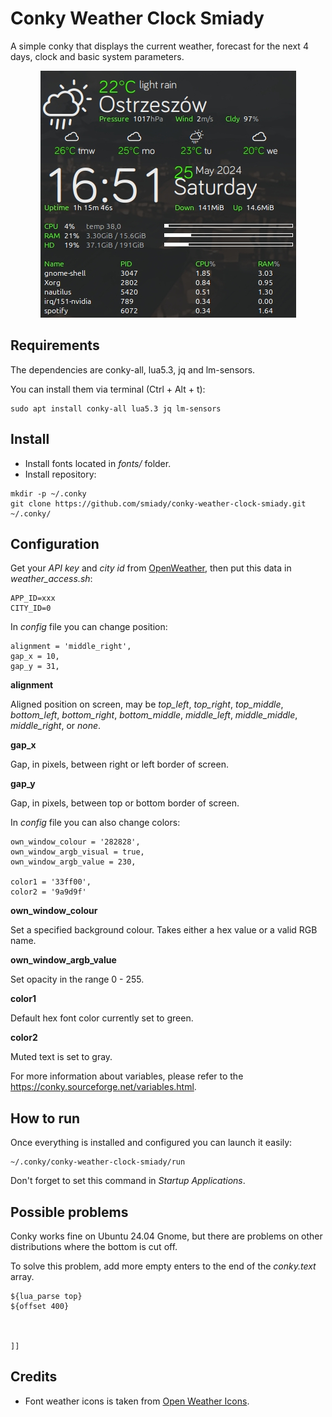 # Conky Weather Clock Smiady
A simple conky that displays the current weather, forecast for the next 4 days, clock and basic system parameters.
<div style="text-align:center"><img src="screenshots/conky.jpg"></div>

## Requirements

The  dependencies are conky-all, lua5.3, jq and lm-sensors.

You can install them via terminal (Ctrl + Alt + t):
```
sudo apt install conky-all lua5.3 jq lm-sensors
```

## Install
* Install fonts located in _fonts/_ folder.
* Install repository:
```
mkdir -p ~/.conky
git clone https://github.com/smiady/conky-weather-clock-smiady.git ~/.conky/
```

## Configuration
Get your _API key_ and _city id_ from [OpenWeather](https://openweathermap.org), then put this data in _weather_access.sh_:
```
APP_ID=xxx
CITY_ID=0
```
In _config_ file you can change position:
```
alignment = 'middle_right',
gap_x = 10,
gap_y = 31,
```
**alignment**

Aligned position on screen, may be _top_left_, _top_right_, _top_middle_, _bottom_left_, _bottom_right_, _bottom_middle_, _middle_left_, _middle_middle_, _middle_right_, or _none_.

**gap_x**

Gap, in pixels, between right or left border of screen.

**gap_y**

Gap, in pixels, between top or bottom border of screen.

In _config_ file you can also change colors:
```
own_window_colour = '282828',
own_window_argb_visual = true,
own_window_argb_value = 230,
	
color1 = '33ff00',
color2 = '9a9d9f'
```

**own_window_colour**

Set a specified background colour. Takes either a hex value or a valid RGB name.

**own_window_argb_value**

Set opacity in the range 0 - 255.

**color1**

Default hex font color currently set to green.

**color2**

Muted text is set to gray.

For more information about variables, please refer to the https://conky.sourceforge.net/variables.html.

## How to run
Once everything is installed and configured you can launch it easily:

```
~/.conky/conky-weather-clock-smiady/run
```

Don't forget to set this command in _Startup Applications_.

## Possible problems
Conky works fine on Ubuntu 24.04 Gnome, but there are problems on other distributions where the bottom is cut off.

To solve this problem, add more empty enters to the end of the _conky.text_ array.
```
${lua_parse top}
${offset 400}



]]
```

## Credits
* Font weather icons is taken from [Open Weather Icons](https://github.com/isneezy/open-weather-icons).